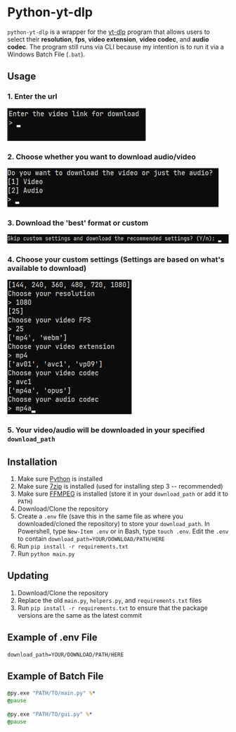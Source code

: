 # Python-yt-dlp

`python-yt-dlp` is a wrapper for the [yt-dlp](https://github.com/yt-dlp/yt-dlp#readme) program that allows users to select their **resolution**, **fps**, **video extension**, **video codec**, and **audio codec**. The program still runs via CLI because my intention is to run it via a Windows Batch File (`.bat`).

## Usage

### 1. Enter the url

![Enter URL](./images/input-url.png)

### 2. Choose whether you want to download audio/video

![Choose Video or Audio](./images/input-video-audio.png)

### 3. Download the 'best' format or custom

![Choose Best or Custom](./images/input-best-custom.png)

### 4. Choose your custom settings (Settings are based on what's available to download)

![Choose custom settings](./images/input-custom-settings.png)

### 5. Your video/audio will be downloaded in your specified `download_path`

## Installation

1. Make sure [Python](https://www.python.org/downloads/) is installed
2. Make sure [7zip](https://www.7-zip.org/download.html) is installed (used for installing step 3 -- recommended)
3. Make sure [FFMPEG](https://ffmpeg.org/download.html) is installed (store it in your `download_path` or add it to `PATH`)
4. Download/Clone the repository
5. Create a `.env` file (save this in the same file as where you downloaded/cloned the repository) to store your `download_path`. In Powershell, type `New-Item .env` or in Bash, type `touch .env`. Edit the `.env` to contain `download_path=YOUR/DOWNLOAD/PATH/HERE`
6. Run `pip install -r requirements.txt`
7. Run `python main.py`

## Updating

1. Download/Clone the repository
2. Replace the old `main.py`, `helpers.py`, and `requirements.txt` files
3. Run `pip install -r requirements.txt` to ensure that the package versions are the same as the latest commit

## Example of .env File

``` env
download_path=YOUR/DOWNLOAD/PATH/HERE
```

## Example of Batch File

``` bat
@py.exe "PATH/TO/main.py" %*
@pause
```

``` bat
@py.exe "PATH/TO/gui.py" %*
@pause
```
